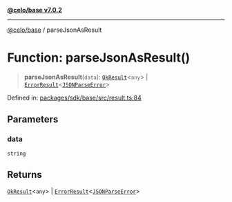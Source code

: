 [**@celo/base v7.0.2**](../README.md)

***

[@celo/base](../README.md) / parseJsonAsResult

# Function: parseJsonAsResult()

> **parseJsonAsResult**(`data`): [`OkResult`](../interfaces/OkResult.md)\<`any`\> \| [`ErrorResult`](../interfaces/ErrorResult.md)\<[`JSONParseError`](../classes/JSONParseError.md)\>

Defined in: [packages/sdk/base/src/result.ts:84](https://github.com/celo-org/developer-tooling/blob/master/packages/sdk/base/src/result.ts#L84)

## Parameters

### data

`string`

## Returns

[`OkResult`](../interfaces/OkResult.md)\<`any`\> \| [`ErrorResult`](../interfaces/ErrorResult.md)\<[`JSONParseError`](../classes/JSONParseError.md)\>
